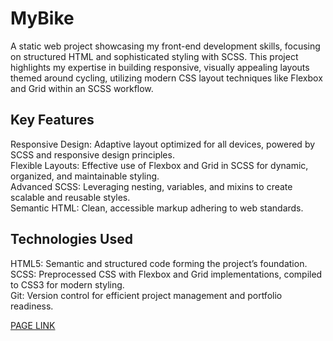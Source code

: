 # MyBike

A static web project showcasing my front-end development skills, focusing on structured HTML and sophisticated styling with SCSS. This project highlights my expertise in building responsive, visually appealing layouts themed around cycling, utilizing modern CSS layout techniques like Flexbox and Grid within an SCSS workflow.

## Key Features

  Responsive Design: Adaptive layout optimized for all devices, powered by SCSS and responsive design principles.  
  Flexible Layouts: Effective use of Flexbox and Grid in SCSS for dynamic, organized, and maintainable styling.  
  Advanced SCSS: Leveraging nesting, variables, and mixins to create scalable and reusable styles.  
  Semantic HTML: Clean, accessible markup adhering to web standards.

## Technologies Used

  HTML5: Semantic and structured code forming the project’s foundation.  
  SCSS: Preprocessed CSS with Flexbox and Grid implementations, compiled to CSS3 for modern styling.  
  Git: Version control for efficient project management and portfolio readiness.

[PAGE LINK](https://bohdandymydiuk.github.io/my-bike/)

